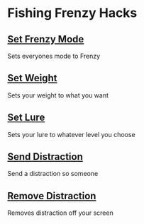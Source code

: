# Fishing Frenzy Hacks

## [Set Frenzy Mode](Set-Frenzy-Mode.js)
Sets everyones mode to Frenzy

## [Set Weight](Set-Weight.js)
Sets your weight to what you want

## [Set Lure](Set-Lure.js)
Sets your lure to whatever level you choose

## [Send Distraction](Send-Distraction.js)
Send a distraction so someone

## [Remove Distraction](Remove-Distraction.js)
Removes distraction off your screen
